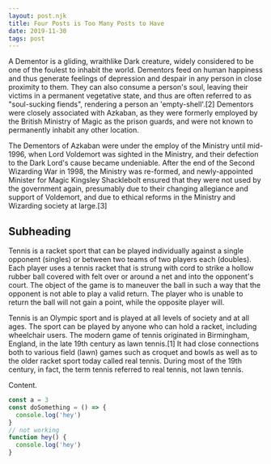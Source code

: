 ```yaml
---
layout: post.njk
title: Four Posts is Too Many Posts to Have
date: 2019-11-30
tags: post
---
```


A Dementor is a gliding, wraithlike Dark creature, widely considered to be one of the foulest to inhabit the world. Dementors feed on human happiness and thus generate feelings of depression and despair in any person in close proximity to them. They can also consume a person's soul, leaving their victims in a permanent vegetative state, and thus are often referred to as "soul-sucking fiends", rendering a person an 'empty-shell'.[2] Dementors were closely associated with Azkaban, as they were formerly employed by the British Ministry of Magic as the prison guards, and were not known to permanently inhabit any other location.

The Dementors of Azkaban were under the employ of the Ministry until mid-1996, when Lord Voldemort was sighted in the Ministry, and their defection to the Dark Lord's cause became undeniable. After the end of the Second Wizarding War in 1998, the Ministry was re-formed, and newly-appointed Minister for Magic Kingsley Shacklebolt ensured that they were not used by the government again, presumably due to their changing allegiance and support of Voldemort, and due to ethical reforms in the Ministry and Wizarding society at large.[3]

## Subheading

Tennis is a racket sport that can be played individually against a single opponent (singles) or between two teams of two players each (doubles). Each player uses a tennis racket that is strung with cord to strike a hollow rubber ball covered with felt over or around a net and into the opponent's court. The object of the game is to maneuver the ball in such a way that the opponent is not able to play a valid return. The player who is unable to return the ball will not gain a point, while the opposite player will.

Tennis is an Olympic sport and is played at all levels of society and at all ages. The sport can be played by anyone who can hold a racket, including wheelchair users. The modern game of tennis originated in Birmingham, England, in the late 19th century as lawn tennis.[1] It had close connections both to various field (lawn) games such as croquet and bowls as well as to the older racket sport today called real tennis. During most of the 19th century, in fact, the term tennis referred to real tennis, not lawn tennis.

Content.

```js
const a = 3
const doSomething = () => {
  console.log('hey')
}
// not working
function hey() {
  console.log('hey')
}
```
